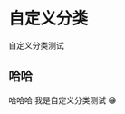 # 自定义分类

自定义分类测试

<!-- eedoc {
	"banner":true,
	"create_time":"2016-07-18 21:45",
	"category":"旅拍",
	"tags":["A","B","C"]
} eedoc -->

## 哈哈

哈哈哈 我是自定义分类测试 😁
